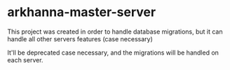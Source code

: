 # arkhanna-master-server

This project was created in order to handle database migrations, but it can handle all other servers features (case necessary)

It'll be deprecated case necessary, and the migrations will be handled on each server.